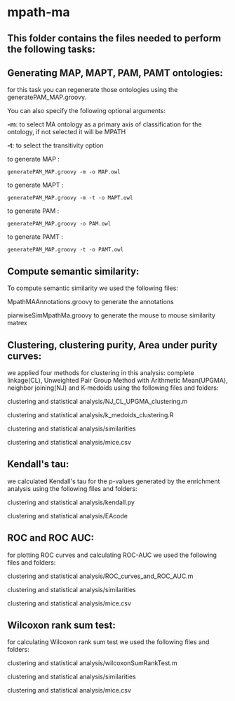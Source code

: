 # mpath-ma

## This folder contains the files needed to perform the following tasks:
## Generating MAP, MAPT, PAM, PAMT ontologies:
  for this task you can regenerate those ontologies using the generatePAM_MAP.groovy. 
  
  You can also specify the following optional arguments:
   
   **-m**: to select MA ontology as a primary axis of classification for the ontology, if not selected it will be MPATH
   
   **-t**: to select  the transitivity option
   
   to generate MAP : 
   ```
   generatePAM_MAP.groovy -m -o MAP.owl
   ```
   to generate MAPT : 
   ```
   generatePAM_MAP.groovy -m -t -o MAPT.owl
   ```
   to generate PAM : 
   ```
   generatePAM_MAP.groovy -o PAM.owl
   ```
   to generate PAMT : 
   ```
   generatePAM_MAP.groovy -t -o PAMT.owl
   ```
   
   ## Compute semantic similarity:
   To compute semantic similarity we used the following files:
   
   MpathMAAnnotations.groovy  to generate the annotations
   
   piarwiseSimMpathMa.groovy  to generate the mouse to mouse similarity matrex
   
   ## Clustering, clustering purity, Area under purity curves:
   we applied four methods for clustering in this analysis: complete linkage(CL), Unweighted Pair Group Method with Arithmetic Mean(UPGMA),
   neighbor joining(NJ) and K-medoids using the following files and folders:
   
   clustering and statistical analysis/NJ_CL_UPGMA_clustering.m
   
   clustering and statistical analysis/k_medoids_clustering.R
   
   clustering and statistical analysis/similarities
   
   clustering and statistical analysis/mice.csv
  
   ## Kendall's tau:
   we calculated Kendall's tau for the p-values generated by the enrichment analysis using the following files and folders:
   
   clustering and statistical analysis/kendall.py
   
   clustering and statistical analysis/EAcode 
   
   ## ROC and ROC AUC:
   for plotting ROC curves and calculating ROC-AUC we used the following files and folders:
   
   clustering and statistical analysis/ROC_curves_and_ROC_AUC.m
   
   clustering and statistical analysis/similarities
   
   clustering and statistical analysis/mice.csv   
   
   ## Wilcoxon rank sum test:
   for calculating Wilcoxon rank sum test we used the following files and folders:
   
   clustering and statistical analysis/wilcoxonSumRankTest.m
   
   clustering and statistical analysis/similarities
   
   clustering and statistical analysis/mice.csv    
   
